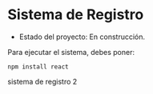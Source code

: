 <h1>Sistema de Registro</h1>

- Estado del proyecto: En construcción.

Para ejecutar el sistema, debes poner: 

```npm install react```

sistema de registro 2
